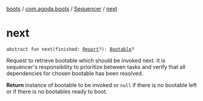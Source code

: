 [boots](../../index.md) / [com.agoda.boots](../index.md) / [Sequencer](index.md) / [next](./next.md)

# next

`abstract fun next(finished: `[`Report`](../-report/index.md)`?): `[`Bootable`](../-bootable/index.md)`?`

Request to retrieve bootable which should be invoked next.
It is sequencer's responsibility to prioritize between tasks and
verify that all dependencies for chosen bootable has been resolved.

**Return**
instance of bootable to be invoked or `null` if there is no bootable
    left or if there is no bootables ready to boot.

